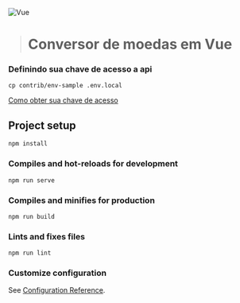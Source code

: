 ![Vue](https://img.shields.io/badge/vue-3.0.0-green.svg)

># Conversor de moedas em Vue

### Definindo sua chave de acesso a api
```
cp contrib/env-sample .env.local
```
[Como obter sua chave de acesso](https://free.currencyconverterapi.com/free-api-key)

## Project setup
```
npm install
```

### Compiles and hot-reloads for development
```
npm run serve
```

### Compiles and minifies for production
```
npm run build
```

### Lints and fixes files
```
npm run lint
```
### Customize configuration
See [Configuration Reference](https://cli.vuejs.org/config/).
